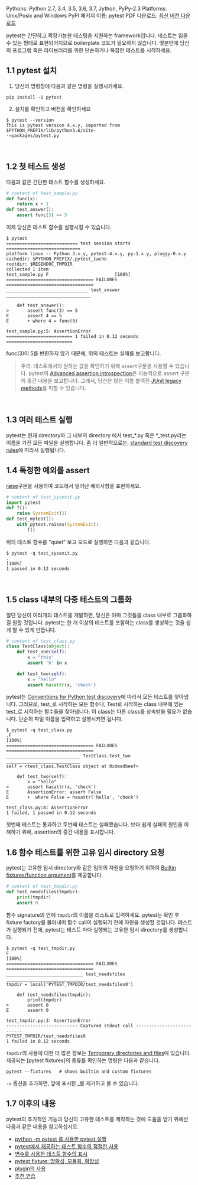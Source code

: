 
Pythons: Python 2.7, 3.4, 3.5, 3.6, 3.7, Jython, PyPy-2.3
Platforms: Unix/Posix and Windows
PyPI 패키지 이름: pytest
PDF 다운로드: [최신 버전 다운로드](https://docs.pytest.org/en/latest/contents.html)

pytest는 간단하고 확장가능한 테스팅을 지원하는 framework입니다. 테스트는 읽을 수 있는 형태로 표현되어지므로 boilerplate 코드가 필요하지 않습니다. 몇분만에 당신의 프로그램 혹은 라이브러리를 위한 단순하거나 복잡한 테스트를 시작하세요.

1.1 pytest 설치
---
1. 당신의 명령창에 다음과 같은 명령을 실행시키세요.
```
pip install -U pytest
```
2. 설치를 확인하고 버전을 확인하세요
```
$ pytest --version
This is pytest version 4.x.y, imported from $PYTHON_PREFIX/lib/python3.6/site-
˓→packages/pytest.py
```
<br>

1.2 첫 테스트 생성
---
다음과 같은 간단한 테스트 함수를 생성하세요.
```python
# content of test_sample.py
def func(x):
	return x + 1
def test_answer():
	assert func(3) == 5
```
이제 당신은 테스트 함수를 실행시킬 수 있습니다.
```
$ pytest
=========================== test session starts ============================
platform linux -- Python 3.x.y, pytest-4.x.y, py-1.x.y, pluggy-0.x.y
cachedir: $PYTHON_PREFIX/.pytest_cache
rootdir: $REGENDOC_TMPDIR
collected 1 item
test_sample.py F						 [100%]
================================= FAILURES =================================
_______________________________ test_answer ________________________________

	def test_answer():
> 		assert func(3) == 5
E 		assert 4 == 5
E 		+ where 4 = func(3)

test_sample.py:5: AssertionError
========================= 1 failed in 0.12 seconds =========================
```
func(3)이 5를 반환하지 않기 때문에, 위의 테스트는 실패를 보고합니다.


>주의: 테스트에서의 원하는 값을 확인하기 위해 `assert`구문을 사용할 수 있습니다. pytest의 [Advanced assertion introspection](https://docs.python.org/3/reference/simple_stmts.html#the-assert-statement)은 지능적으로 assert 구문의 중간 내용을 보고합니다. 그래서, 당신은 많은 이름 붙여진 [JUnit legacy methods](https://docs.python.org/3/library/unittest.html#test-cases)를 피할 수 있습니다.
<br>

1.3 여러 테스트 실행
---
pytest는 현재 directory와 그 내부의 directory 에서 test_*.py 혹은 *_test.py라는 이름을 가진 모든 파일을 실행합니다. 좀 더 일반적으로는, [standard test discovery rules]("chapter_23.2")에 따라서 실행됩니다.
<br>

1.4 특정한 예외를 assert
---
[raise]("chapter_4.2")구문을 사용하여 코드에서 일어난 예외사항을 표현하세요.
```python
# content of test_sysexit.py
import pytest
def f():
	raise SystemExit(1)
def test_mytest():
	with pytest.raises(SystemExit):
		f()
```
위의 테스트 함수를 "quiet" 보고 모드로 실행하면 다음과 같습니다.
```
$ pytest -q test_sysexit.py
. 																					[100%]
1 passed in 0.12 seconds
```
<br>

1.5 class 내부의 다중 테스트의 그룹화
---
일단 당신이 여러개의 테스트를 개발하면, 당신은 아마 그것들을 class 내부로 그룹화하길 원할 것입니다. pytest는 한 개 이상의 테스트를 포함하는 class를 생성하는 것을 쉽게 할 수 있게 만듭니다.
```python
# content of test_class.py
class TestClass(object):
	def test_one(self):
		x = "this"
		assert 'h' in x
        
	def test_two(self):
		x = "hello"
		assert hasattr(x, 'check')
```
pytest는 [Conventions for Python test discovery]("chapter_23.2")에 따라서 모든 테스트를 찾아냅니다. 그러므로, test_로 시작하는 모든 함수나, Test로 시작하는 class 내부에 있는 test_로 시작하는 함수들을 찾아냅니다. 이 class는 다른 class를 상속받을 필요가 없습니다. 단순히 파일 이름을 입력하고 실행시키면 됩니다.
```
$ pytest -q test_class.py
.F 																					[100%]
================================= FAILURES =================================
____________________________ TestClass.test_two ____________________________
self = <test_class.TestClass object at 0xdeadbeef>

	def test_two(self):
		x = "hello"
> 		assert hasattr(x, 'check')
E 		AssertionError: assert False
E 	    +  where False = hasattr('hello', 'check')

test_class.py:8: AssertionError
1 failed, 1 passed in 0.12 seconds
```
첫번째 테스트는 통과하고 두번째 테스트는 실패했습니다. 보다 쉽게 실패의 원인을 이해하기 위해, assertion의 중간 내용을 표시합니다.
<br>

1.6 함수 테스트를 위한 고유 임시 directory 요청
---
pytest는 고유한 임시 directory와 같은 임의의 자원을 요청하기 위하여 [Builtin fixtures/function argument](https://docs.pytest.org/en/latest/builtin.html#builtinfixtures)를 제공합니다.
```python
# content of test_tmpdir.py
def test_needsfiles(tmpdir):
	print(tmpdir)
	assert 0
```
함수 signature의 안에 `tmpdir`의 이름을 리스트로 입력하세요. pytest는 확인 후 fixture factory를 불러내어 함수 call이 실행되기 전에 자원을 생성할 것입니다. 테스트가 실행되기 전에, pytest는 테스트 마다 실행되는 고유한 임시 directory를 생성합니다.
```
$ pytest -q test_tmpdir.py
F 																					[100%]
================================= FAILURES =================================
_____________________________ test_needsfiles ______________________________
tmpdir = local('PYTEST_TMPDIR/test_needsfiles0')

	def test_needsfiles(tmpdir):
		print(tmpdir)
> 		assert 0
E 		assert 0

test_tmpdir.py:3: AssertionError
--------------------------- Captured stdout call ---------------------------
PYTEST_TMPDIR/test_needsfiles0
1 failed in 0.12 seconds
```
`tmpdir`의 사용에 대한 더 많은 정보는 [Temporary directories and files]("chapter_8")에 있습니다.
제공되는 [pytest fixtures]의 종류를 확인하는 명령은 다음과 같습니다.
```
pytest --fixtures 	# shows builtin and custom fixtures
```
`-v` 옵션을 추가하면, 앞에 표시된 _를 제거하고 볼 수 있습니다.
<br>


1.7 이후의 내용
---
pytest의 추가적인 기능과 당신의 고유한 테스트를 제작하는 것에 도움을 받기 위해선 다음과 같은 내용을 참고하십시오.
- [python -m pytest 를 사용한 pytest 실행]("chapter_2”)
- [pytest에서 제공하는 테스트 함수의 적절한 사용]("chpter_3")
- [변수를 사용한 테스트 함수의 표시]("chapter_6")
- [pytest fixture: 명확성, 모듈화, 확장성]("chapter_5")
- [plugin의 사용]("chpater_19")
- [추천 연습]("chapter_23")
